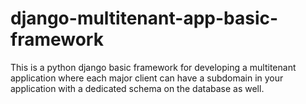 # django-multitenant-app-basic-framework
This is a python django basic framework for developing a multitenant application where each major client can have a subdomain in your application with a dedicated schema on the database as well.
